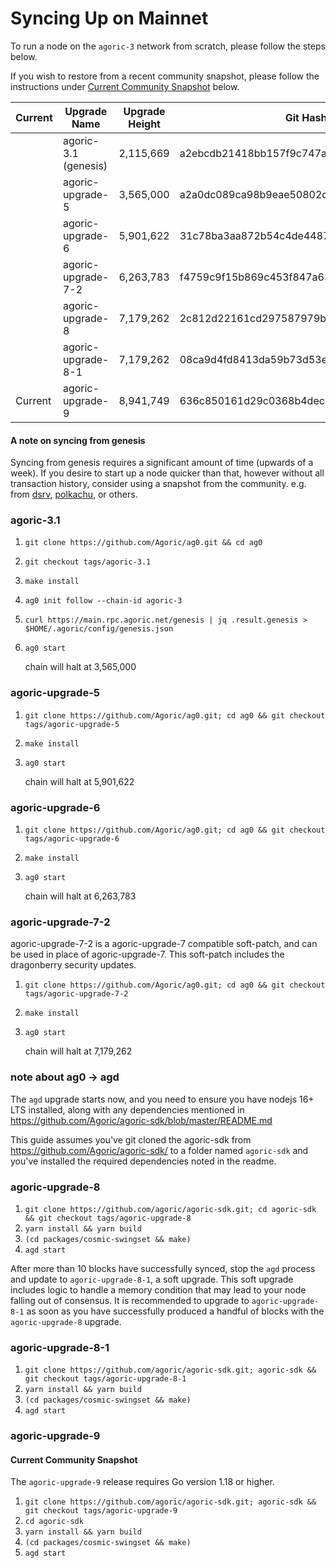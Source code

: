 # Syncing Up on Mainnet

To run a node on the `agoric-3` network from scratch, please follow the
steps below.

If you wish to restore from a recent community snapshot, please follow the instructions under [Current Community Snapshot](#current-community-snapshot) below.

| Current | Upgrade Name         | Upgrade Height | Git Hash                                 | Repo | Docker Tag                            |
| ------- | -------------------- | -------------- | ---------------------------------------- | ---- | ------------------------------------- |
|         | agoric-3.1 (genesis) | 2,115,669      | a2ebcdb21418bb157f9c747a042b2a859b2a5986 | ag0  | ghcr.io/agoric/ag0:agoric-upgrade-3.1 |
|         | agoric-upgrade-5     | 3,565,000      | a2a0dc089ca98b9eae50802d8ed866bf8c209b06 | ag0  | ghcr.io/agoric/ag0:agoric-upgrade-5   |
|         | agoric-upgrade-6     | 5,901,622      | 31c78ba3aa872b54c4de448763c5b8044b8f950c | ag0  | ghcr.io/agoric/ag0:agoric-upgrade-6   |
|         | agoric-upgrade-7-2   | 6,263,783      | f4759c9f15b869c453f847a63ba734cacb9a991a | ag0  | ghcr.io/agoric/ag0:agoric-upgrade-7-2 |
|         | agoric-upgrade-8     | 7,179,262      | 2c812d22161cd297587979b262eab6e2cc76e23d | agd  | ghcr.io/agoric/agoric-sdk:29          |
|         | agoric-upgrade-8-1   | 7,179,262      | 08ca9d4fd8413da59b73d53e12851fe00583ddc1 | agd  | ghcr.io/agoric/agoric-sdk:30          |
| Current | agoric-upgrade-9     | 8,941,749      | 636c850161d29c0368b4dec03c90e2674e8d6479 | agd  | ghcr.io/agoric/agoric-sdk:31          |

#### A note on syncing from genesis

Syncing from genesis requires a significant amount of time (upwards of a week). If you desire to start up a node quicker than that, however without all transaction history, consider using a snapshot from the community. e.g. from [dsrv](https://www.allthatnode.com/agoric.dsrv), [polkachu](https://www.polkachu.com/tendermint_snapshots/agoric), or others.

### agoric-3.1

1. `git clone https://github.com/Agoric/ag0.git && cd ag0`
1. `git checkout tags/agoric-3.1`
1. `make install`
1. `ag0 init follow --chain-id agoric-3`
1. `curl https://main.rpc.agoric.net/genesis | jq .result.genesis > $HOME/.agoric/config/genesis.json`
1. `ag0 start`

   chain will halt at 3,565,000

### agoric-upgrade-5

1. `git clone https://github.com/Agoric/ag0.git; cd ag0 && git checkout tags/agoric-upgrade-5`
1. `make install`
1. `ag0 start`

   chain will halt at 5,901,622

### agoric-upgrade-6

1. `git clone https://github.com/Agoric/ag0.git; cd ag0 && git checkout tags/agoric-upgrade-6`
1. `make install`
1. `ag0 start`

   chain will halt at 6,263,783

### agoric-upgrade-7-2

agoric-upgrade-7-2 is a agoric-upgrade-7 compatible soft-patch, and can be used in place of agoric-upgrade-7. This soft-patch includes the dragonberry security updates.

1. `git clone https://github.com/Agoric/ag0.git; cd ag0 && git checkout tags/agoric-upgrade-7-2`
1. `make install`
1. `ag0 start`

   chain will halt at 7,179,262

### note about ag0 -> agd

The `agd` upgrade starts now, and you need to ensure you have
nodejs 16+ LTS installed, along with any dependencies mentioned
in https://github.com/Agoric/agoric-sdk/blob/master/README.md

This guide assumes you've git cloned the agoric-sdk from
https://github.com/Agoric/agoric-sdk/ to a folder
named `agoric-sdk` and you've installed the required dependencies
noted in the readme.

### agoric-upgrade-8

1. `git clone https://github.com/agoric/agoric-sdk.git; cd agoric-sdk && git checkout tags/agoric-upgrade-8`
1. `yarn install && yarn build`
1. `(cd packages/cosmic-swingset && make)`
1. `agd start`

After more than 10 blocks have successfully synced, stop the `agd` process
and update to `agoric-upgrade-8-1`, a soft upgrade. This soft upgrade includes
logic to handle a memory condition that may lead to your node falling out of consensus.
It is recommended to upgrade to `agoric-upgrade-8-1` as soon as you have successfully
produced a handful of blocks with the `agoric-upgrade-8` upgrade.

### agoric-upgrade-8-1

1. `git clone https://github.com/agoric/agoric-sdk.git; agoric-sdk && git checkout tags/agoric-upgrade-8-1`
1. `yarn install && yarn build`
1. `(cd packages/cosmic-swingset && make)`
1. `agd start`

### agoric-upgrade-9

#### Current Community Snapshot

The `agoric-upgrade-9` release requires Go version 1.18 or higher.

1. `git clone https://github.com/agoric/agoric-sdk.git; agoric-sdk && git checkout tags/agoric-upgrade-9`
1. `cd agoric-sdk`
1. `yarn install && yarn build`
1. `(cd packages/cosmic-swingset && make)`
1. `agd start`
